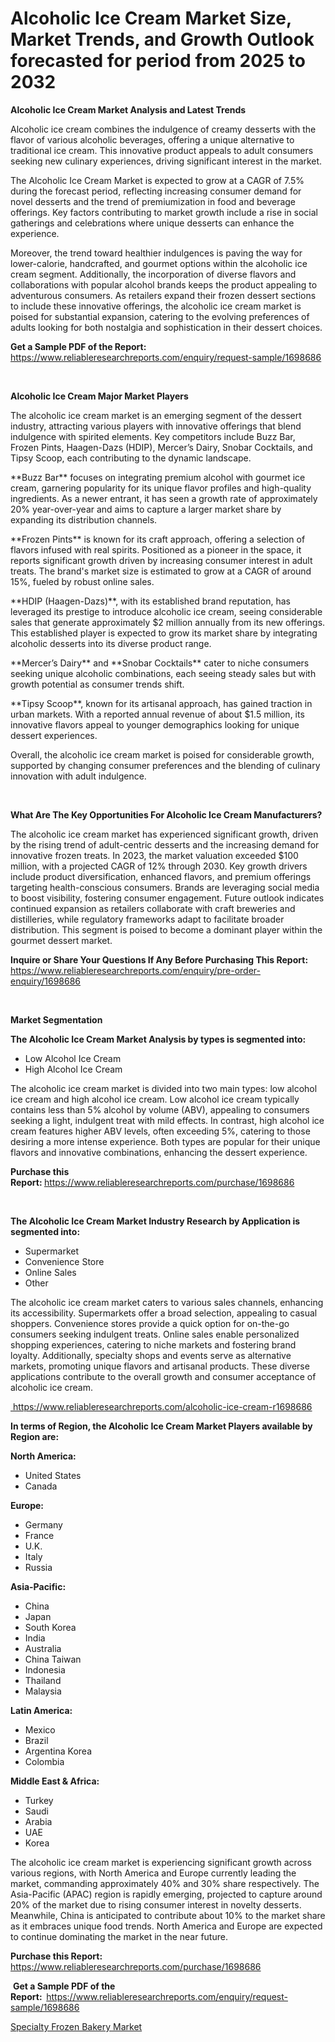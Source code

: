 <p><h1>Alcoholic Ice Cream Market Size, Market Trends, and Growth Outlook forecasted for period from 2025 to 2032</h1></p><p><strong>Alcoholic Ice Cream Market Analysis and Latest Trends</strong></p>
<p><p>Alcoholic ice cream combines the indulgence of creamy desserts with the flavor of various alcoholic beverages, offering a unique alternative to traditional ice cream. This innovative product appeals to adult consumers seeking new culinary experiences, driving significant interest in the market.</p><p>The Alcoholic Ice Cream Market is expected to grow at a CAGR of 7.5% during the forecast period, reflecting increasing consumer demand for novel desserts and the trend of premiumization in food and beverage offerings. Key factors contributing to market growth include a rise in social gatherings and celebrations where unique desserts can enhance the experience. </p><p>Moreover, the trend toward healthier indulgences is paving the way for lower-calorie, handcrafted, and gourmet options within the alcoholic ice cream segment. Additionally, the incorporation of diverse flavors and collaborations with popular alcohol brands keeps the product appealing to adventurous consumers. As retailers expand their frozen dessert sections to include these innovative offerings, the alcoholic ice cream market is poised for substantial expansion, catering to the evolving preferences of adults looking for both nostalgia and sophistication in their dessert choices.</p></p>
<p><strong>Get a Sample PDF of the Report:&nbsp;</strong> <a href="https://www.reliableresearchreports.com/enquiry/request-sample/1698686?utm_campaign=2794&utm_medium=2&utm_source=Github&utm_content=ia&utm_term=07042025&utm_id=alcoholic-ice-cream">https://www.reliableresearchreports.com/enquiry/request-sample/1698686</a></p>
<p>&nbsp;</p>
<p><strong>Alcoholic Ice Cream Major Market Players</strong></p>
<p><p>The alcoholic ice cream market is an emerging segment of the dessert industry, attracting various players with innovative offerings that blend indulgence with spirited elements. Key competitors include Buzz Bar, Frozen Pints, Haagen-Dazs (HDIP), Mercer’s Dairy, Snobar Cocktails, and Tipsy Scoop, each contributing to the dynamic landscape.</p><p>**Buzz Bar** focuses on integrating premium alcohol with gourmet ice cream, garnering popularity for its unique flavor profiles and high-quality ingredients. As a newer entrant, it has seen a growth rate of approximately 20% year-over-year and aims to capture a larger market share by expanding its distribution channels.</p><p>**Frozen Pints** is known for its craft approach, offering a selection of flavors infused with real spirits. Positioned as a pioneer in the space, it reports significant growth driven by increasing consumer interest in adult treats. The brand's market size is estimated to grow at a CAGR of around 15%, fueled by robust online sales.</p><p>**HDIP (Haagen-Dazs)**, with its established brand reputation, has leveraged its prestige to introduce alcoholic ice cream, seeing considerable sales that generate approximately $2 million annually from its new offerings. This established player is expected to grow its market share by integrating alcoholic desserts into its diverse product range.</p><p>**Mercer’s Dairy** and **Snobar Cocktails** cater to niche consumers seeking unique alcoholic combinations, each seeing steady sales but with growth potential as consumer trends shift.</p><p>**Tipsy Scoop**, known for its artisanal approach, has gained traction in urban markets. With a reported annual revenue of about $1.5 million, its innovative flavors appeal to younger demographics looking for unique dessert experiences.</p><p>Overall, the alcoholic ice cream market is poised for considerable growth, supported by changing consumer preferences and the blending of culinary innovation with adult indulgence.</p></p>
<p>&nbsp;</p>
<p><strong>What Are The Key Opportunities For Alcoholic Ice Cream Manufacturers?</strong></p>
<p><p>The alcoholic ice cream market has experienced significant growth, driven by the rising trend of adult-centric desserts and the increasing demand for innovative frozen treats. In 2023, the market valuation exceeded $100 million, with a projected CAGR of 12% through 2030. Key growth drivers include product diversification, enhanced flavors, and premium offerings targeting health-conscious consumers. Brands are leveraging social media to boost visibility, fostering consumer engagement. Future outlook indicates continued expansion as retailers collaborate with craft breweries and distilleries, while regulatory frameworks adapt to facilitate broader distribution. This segment is poised to become a dominant player within the gourmet dessert market.</p></p>
<p><strong>Inquire or Share Your Questions If Any Before Purchasing This Report:</strong> <a href="https://www.reliableresearchreports.com/enquiry/pre-order-enquiry/1698686?utm_campaign=2794&utm_medium=2&utm_source=Github&utm_content=ia&utm_term=07042025&utm_id=alcoholic-ice-cream">https://www.reliableresearchreports.com/enquiry/pre-order-enquiry/1698686</a></p>
<p>&nbsp;</p>
<p><strong>Market Segmentation</strong></p>
<p><strong>The Alcoholic Ice Cream Market Analysis by types is segmented into:</strong></p>
<p><ul><li>Low Alcohol Ice Cream</li><li>High Alcohol Ice Cream</li></ul></p>
<p><p>The alcoholic ice cream market is divided into two main types: low alcohol ice cream and high alcohol ice cream. Low alcohol ice cream typically contains less than 5% alcohol by volume (ABV), appealing to consumers seeking a light, indulgent treat with mild effects. In contrast, high alcohol ice cream features higher ABV levels, often exceeding 5%, catering to those desiring a more intense experience. Both types are popular for their unique flavors and innovative combinations, enhancing the dessert experience.</p></p>
<p><strong>Purchase this Report:&nbsp;</strong><a href="https://www.reliableresearchreports.com/purchase/1698686?utm_campaign=2794&utm_medium=2&utm_source=Github&utm_content=ia&utm_term=07042025&utm_id=alcoholic-ice-cream">https://www.reliableresearchreports.com/purchase/1698686</a></p>
<p>&nbsp;</p>
<p><strong>The Alcoholic Ice Cream Market Industry Research by Application is segmented into:</strong></p>
<p><ul><li>Supermarket</li><li>Convenience Store</li><li>Online Sales</li><li>Other</li></ul></p>
<p><p>The alcoholic ice cream market caters to various sales channels, enhancing its accessibility. Supermarkets offer a broad selection, appealing to casual shoppers. Convenience stores provide a quick option for on-the-go consumers seeking indulgent treats. Online sales enable personalized shopping experiences, catering to niche markets and fostering brand loyalty. Additionally, specialty shops and events serve as alternative markets, promoting unique flavors and artisanal products. These diverse applications contribute to the overall growth and consumer acceptance of alcoholic ice cream.</p></p>
<p><a href="https://www.reliableresearchreports.com/alcoholic-ice-cream-r1698686?utm_campaign=2794&utm_medium=2&utm_source=Github&utm_content=ia&utm_term=07042025&utm_id=alcoholic-ice-cream">&nbsp;https://www.reliableresearchreports.com/alcoholic-ice-cream-r1698686</a></p>
<p><strong>In terms of Region, the Alcoholic Ice Cream Market Players available by Region are:</strong></p>
<p>
    <p> <strong> North America: </strong>
        <ul>
            <li>United States</li>
            <li>Canada</li>
        </ul>
        </p> 
    <p> <strong> Europe: </strong>
        <ul>
            <li>Germany</li>
            <li>France</li>
            <li>U.K.</li>
            <li>Italy</li>
            <li>Russia</li>
        </ul>
        </p> 
    <p> <strong> Asia-Pacific: </strong>
        <ul>
            <li>China</li>
            <li>Japan</li>
            <li>South Korea</li>
            <li>India</li>
            <li>Australia</li>
            <li>China Taiwan</li>
            <li>Indonesia</li>
            <li>Thailand</li>
            <li>Malaysia</li>
        </ul>
        </p> 
    <p> <strong> Latin America: </strong>
        <ul>
            <li>Mexico</li>
            <li>Brazil</li>
            <li>Argentina Korea</li>
            <li>Colombia</li>
        </ul>
        </p> 
    <p> <strong> Middle East & Africa: </strong>
        <ul>
            <li>Turkey</li>
            <li>Saudi</li>
            <li>Arabia</li>
            <li>UAE</li>
            <li>Korea</li>
        </ul>
    </p>
    </p>
<p><p>The alcoholic ice cream market is experiencing significant growth across various regions, with North America and Europe currently leading the market, commanding approximately 40% and 30% share respectively. The Asia-Pacific (APAC) region is rapidly emerging, projected to capture around 20% of the market due to rising consumer interest in novelty desserts. Meanwhile, China is anticipated to contribute about 10% to the market share as it embraces unique food trends. North America and Europe are expected to continue dominating the market in the near future.</p></p>
<p><strong>Purchase this Report: </strong><a href="https://www.reliableresearchreports.com/purchase/1698686?utm_campaign=2794&utm_medium=2&utm_source=Github&utm_content=ia&utm_term=07042025&utm_id=alcoholic-ice-cream">https://www.reliableresearchreports.com/purchase/1698686</a></p>
<p>&nbsp;<strong>Get a Sample PDF of the Report:&nbsp;&nbsp;</strong><a href="https://www.reliableresearchreports.com/enquiry/request-sample/1698686?utm_campaign=2794&utm_medium=2&utm_source=Github&utm_content=ia&utm_term=07042025&utm_id=alcoholic-ice-cream">https://www.reliableresearchreports.com/enquiry/request-sample/1698686</a></p>
<p><strong></strong></p>
<p><p><a href="https://github.com/tszkintruca/Market-Research-Report-List-1/blob/main/specialty-frozen-bakery-market.md?utm_campaign=2794&utm_medium=2&utm_source=Github&utm_content=ia&utm_term=07042025&utm_id=alcoholic-ice-cream">Specialty Frozen Bakery Market</a></p></p>